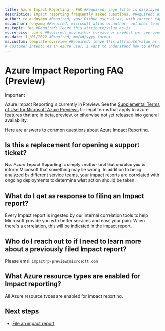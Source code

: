 ```yaml
---
title: Azure Impact Reporting - FAQ #Required; page title is displayed in search results. Include the brand.
description: Impact reporting frequently asked questions. #Required; article description that is displayed in search results. 
author: rolandnyamo #Required; your GitHub user alias, with correct capitalization.
ms.author: ronyamo #Required; microsoft alias of author; optional team alias.
ms.topic: faq #Required; leave this attribute/value as-is.
ms.service: azure #Required; use either service or product per approved list. 
ms.date: 11/01/2022 #Required; mm/dd/yyyy format.
ms.custom: template-overview #Required; leave this attribute/value as-is.
# Customer intent: As an Azure user, I want to understand how to effectively use Azure Impact Reporting, so that I can communicate potential issues and enhance my service experience.
---
```


# Azure Impact Reporting FAQ (Preview)
> [!IMPORTANT]
> Azure Impact Reporting is currently in Preview. See the [Supplemental Terms of Use for Microsoft Azure Previews](https://azure.microsoft.com/support/legal/preview-supplemental-terms/) for legal terms that apply to Azure features that are in beta, preview, or otherwise not yet released into general availability.

Here are answers to common questions about Azure Impact Reporting.

## Is this a replacement for opening a support ticket?

No. Azure Impact Reporting is simply another tool that enables you to inform Microsoft that something may be wrong. In addition to being analyzed by different service teams, your impact reports are correlated with ongoing deployments to determine what action should be taken.

## What do I get as response to filing an Impact report?

Every Impact report is ingested by our internal correlation tools to help Microsoft provide you with better services and ease your pain. When there's a correlation, this will be indicated in the impact report.

## Who do I reach out to if I need to learn more about a previously filed Impact report?

Please email `impactrp-preview@microsoft.com`

## What Azure resource types are enabled for Impact reporting?

All Azure resource types are enabled for impact reporting.

## Next steps

- [File an impact report](report-impact.md)
